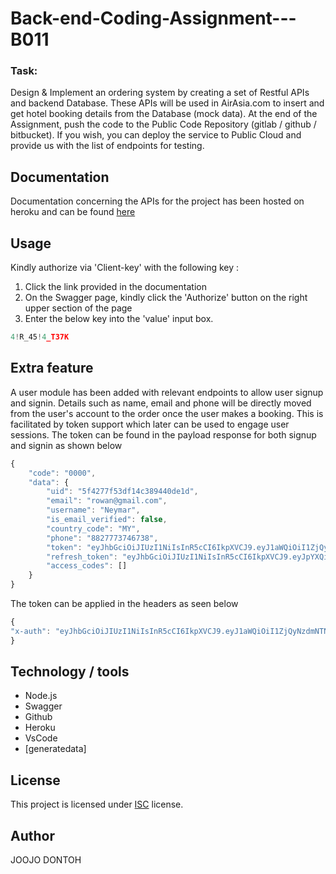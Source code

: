 # Back-end-Coding-Assignment---B011

### Task:
Design &amp; Implement an ordering system by creating a set of Restful APIs and backend Database. These APIs will be used in AirAsia.com to insert and get hotel booking details from the Database (mock data). At the end of the Assignment, push the code to the Public Code Repository (gitlab / github / bitbucket). If you wish, you can deploy the service to Public Cloud and provide us with the list of endpoints for testing.

## Documentation
Documentation concerning the APIs for the project has been hosted on heroku and can be found <a href="https://back-end-assignment-air-asia.herokuapp.com/api/v1.0/api-docs/#/">here</a> 

## Usage
Kindly authorize via 'Client-key' with the following key :
1. Click the link provided in the documentation
2. On the Swagger page, kindly click the 'Authorize' button on the right upper section of the page
3. Enter the below key into the 'value' input box.
```javascript
4!R_45!4_T37K
```
## Extra feature
A user module has been added with relevant endpoints to allow user signup and signin. Details such as name, email and phone will be directly moved from the user's account to the order once the user makes a booking. This is facilitated by token support which later can be used to engage user sessions. 
The token can be found in the payload response for both signup and signin as shown below
```javascript
{
    "code": "0000",
    "data": {
        "uid": "5f4277f53df14c389440de1d",
        "email": "rowan@gmail.com",
        "username": "Neymar",
        "is_email_verified": false,
        "country_code": "MY",
        "phone": "8827773746738",
        "token": "eyJhbGciOiJIUzI1NiIsInR5cCI6IkpXVCJ9.eyJ1aWQiOiI1ZjQyNzdmNTNkZjE0YzM4OTQ0MGRlMWQiLCJfaWQiOiI1ZjQyNzdmNTNkZjE0YzM4OTQ0MGRlMWQiLCJlbWFpbCI6InJvd2FuQGdtYWlsLmNvbSIsInBob25lIjoiODgyNzc3Mzc0NjczOCIsInVzZXJuYW1lIjoiTmV5bWFyIiwiZXhwaXJlZF9hdCI6IjE1OTgyMDc4OTMzOTMyNTkyMDAwMDAwIiwiYWNjZXNzIjoiYXV0aCIsImlhdCI6MTU5ODIwNzg5MywiZXhwIjoxNTk4Mjk0MjkzfQ.kY0CdM9XeQwvnSSuPESpI-zI-Sg6rkqCKHetmapGQTw",
        "refresh_token": "eyJhbGciOiJIUzI1NiIsInR5cCI6IkpXVCJ9.eyJpYXQiOjE1OTgyMDc4OTMsImV4cCI6MTU5ODgxMjY5M30.BC8tJqq3XQQiBNpXu5J1_S3Aa7deqS3Aynjt85B2SC0",
        "access_codes": []
    }
}
```
The token can be applied in the headers as seen below
```javascript
{
"x-auth": "eyJhbGciOiJIUzI1NiIsInR5cCI6IkpXVCJ9.eyJ1aWQiOiI1ZjQyNzdmNTNkZjE0YzM4OTQ0MGRlMWQiLCJfaWQiOiI1ZjQyNzdmNTNkZjE0YzM4OTQ0MGRlMWQiLCJlbWFpbCI6InJvd2FuQGdtYWlsLmNvbSIsInBob25lIjoiODgyNzc3Mzc0NjczOCIsInVzZXJuYW1lIjoiTmV5bWFyIiwiZXhwaXJlZF9hdCI6IjE1OTgyMDc4OTMzOTMyNTkyMDAwMDAwIiwiYWNjZXNzIjoiYXV0aCIsImlhdCI6MTU5ODIwNzg5MywiZXhwIjoxNTk4Mjk0MjkzfQ.kY0CdM9XeQwvnSSuPESpI-zI-Sg6rkqCKHetmapGQTw"
}
```
## Technology / tools
- Node.js
- Swagger
- Github
- Heroku
- VsCode
- [generatedata]

## License
This project is licensed under [ISC](https://opensource.org/licenses/ISC) license.

## Author
JOOJO DONTOH
